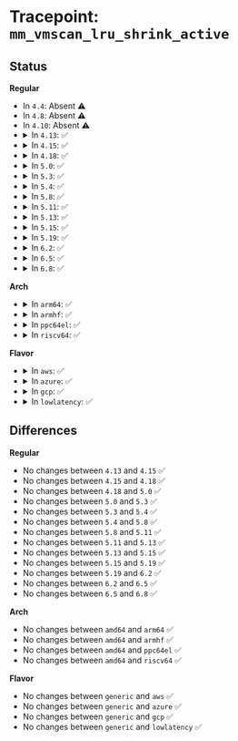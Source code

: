 # Tracepoint: <code>mm_vmscan_lru_shrink_active</code>

## Status
<b>Regular</b>
<ul>
<li>
In <code>4.4</code>: Absent ⚠️
</li>
<li>
In <code>4.8</code>: Absent ⚠️
</li>
<li>
In <code>4.10</code>: Absent ⚠️
</li>
<li>
<details>
<summary>In <code>4.13</code>: ✅</summary>

Event:

```c
struct trace_event_raw_mm_vmscan_lru_shrink_active {
    struct trace_entry ent;
    int nid;
    long unsigned int nr_taken;
    long unsigned int nr_active;
    long unsigned int nr_deactivated;
    long unsigned int nr_referenced;
    int priority;
    int reclaim_flags;
    char __data[0];
};
```
Function:

```c
void trace_event_raw_event_mm_vmscan_lru_shrink_active(void *__data, int nid, long unsigned int nr_taken, long unsigned int nr_active, long unsigned int nr_deactivated, long unsigned int nr_referenced, int priority, int file);
```
</details>
</li>
<li>
<details>
<summary>In <code>4.15</code>: ✅</summary>

Event:

```c
struct trace_event_raw_mm_vmscan_lru_shrink_active {
    struct trace_entry ent;
    int nid;
    long unsigned int nr_taken;
    long unsigned int nr_active;
    long unsigned int nr_deactivated;
    long unsigned int nr_referenced;
    int priority;
    int reclaim_flags;
    char __data[0];
};
```
Function:

```c
void trace_event_raw_event_mm_vmscan_lru_shrink_active(void *__data, int nid, long unsigned int nr_taken, long unsigned int nr_active, long unsigned int nr_deactivated, long unsigned int nr_referenced, int priority, int file);
```
</details>
</li>
<li>
<details>
<summary>In <code>4.18</code>: ✅</summary>

Event:

```c
struct trace_event_raw_mm_vmscan_lru_shrink_active {
    struct trace_entry ent;
    int nid;
    long unsigned int nr_taken;
    long unsigned int nr_active;
    long unsigned int nr_deactivated;
    long unsigned int nr_referenced;
    int priority;
    int reclaim_flags;
    char __data[0];
};
```
Function:

```c
void trace_event_raw_event_mm_vmscan_lru_shrink_active(void *__data, int nid, long unsigned int nr_taken, long unsigned int nr_active, long unsigned int nr_deactivated, long unsigned int nr_referenced, int priority, int file);
```
</details>
</li>
<li>
<details>
<summary>In <code>5.0</code>: ✅</summary>

Event:

```c
struct trace_event_raw_mm_vmscan_lru_shrink_active {
    struct trace_entry ent;
    int nid;
    long unsigned int nr_taken;
    long unsigned int nr_active;
    long unsigned int nr_deactivated;
    long unsigned int nr_referenced;
    int priority;
    int reclaim_flags;
    char __data[0];
};
```
Function:

```c
void trace_event_raw_event_mm_vmscan_lru_shrink_active(void *__data, int nid, long unsigned int nr_taken, long unsigned int nr_active, long unsigned int nr_deactivated, long unsigned int nr_referenced, int priority, int file);
```
</details>
</li>
<li>
<details>
<summary>In <code>5.3</code>: ✅</summary>

Event:

```c
struct trace_event_raw_mm_vmscan_lru_shrink_active {
    struct trace_entry ent;
    int nid;
    long unsigned int nr_taken;
    long unsigned int nr_active;
    long unsigned int nr_deactivated;
    long unsigned int nr_referenced;
    int priority;
    int reclaim_flags;
    char __data[0];
};
```
Function:

```c
void trace_event_raw_event_mm_vmscan_lru_shrink_active(void *__data, int nid, long unsigned int nr_taken, long unsigned int nr_active, long unsigned int nr_deactivated, long unsigned int nr_referenced, int priority, int file);
```
</details>
</li>
<li>
<details>
<summary>In <code>5.4</code>: ✅</summary>

Event:

```c
struct trace_event_raw_mm_vmscan_lru_shrink_active {
    struct trace_entry ent;
    int nid;
    long unsigned int nr_taken;
    long unsigned int nr_active;
    long unsigned int nr_deactivated;
    long unsigned int nr_referenced;
    int priority;
    int reclaim_flags;
    char __data[0];
};
```
Function:

```c
void trace_event_raw_event_mm_vmscan_lru_shrink_active(void *__data, int nid, long unsigned int nr_taken, long unsigned int nr_active, long unsigned int nr_deactivated, long unsigned int nr_referenced, int priority, int file);
```
</details>
</li>
<li>
<details>
<summary>In <code>5.8</code>: ✅</summary>

Event:

```c
struct trace_event_raw_mm_vmscan_lru_shrink_active {
    struct trace_entry ent;
    int nid;
    long unsigned int nr_taken;
    long unsigned int nr_active;
    long unsigned int nr_deactivated;
    long unsigned int nr_referenced;
    int priority;
    int reclaim_flags;
    char __data[0];
};
```
Function:

```c
void trace_event_raw_event_mm_vmscan_lru_shrink_active(void *__data, int nid, long unsigned int nr_taken, long unsigned int nr_active, long unsigned int nr_deactivated, long unsigned int nr_referenced, int priority, int file);
```
</details>
</li>
<li>
<details>
<summary>In <code>5.11</code>: ✅</summary>

Event:

```c
struct trace_event_raw_mm_vmscan_lru_shrink_active {
    struct trace_entry ent;
    int nid;
    long unsigned int nr_taken;
    long unsigned int nr_active;
    long unsigned int nr_deactivated;
    long unsigned int nr_referenced;
    int priority;
    int reclaim_flags;
    char __data[0];
};
```
Function:

```c
void trace_event_raw_event_mm_vmscan_lru_shrink_active(void *__data, int nid, long unsigned int nr_taken, long unsigned int nr_active, long unsigned int nr_deactivated, long unsigned int nr_referenced, int priority, int file);
```
</details>
</li>
<li>
<details>
<summary>In <code>5.13</code>: ✅</summary>

Event:

```c
struct trace_event_raw_mm_vmscan_lru_shrink_active {
    struct trace_entry ent;
    int nid;
    long unsigned int nr_taken;
    long unsigned int nr_active;
    long unsigned int nr_deactivated;
    long unsigned int nr_referenced;
    int priority;
    int reclaim_flags;
    char __data[0];
};
```
Function:

```c
void trace_event_raw_event_mm_vmscan_lru_shrink_active(void *__data, int nid, long unsigned int nr_taken, long unsigned int nr_active, long unsigned int nr_deactivated, long unsigned int nr_referenced, int priority, int file);
```
</details>
</li>
<li>
<details>
<summary>In <code>5.15</code>: ✅</summary>

Event:

```c
struct trace_event_raw_mm_vmscan_lru_shrink_active {
    struct trace_entry ent;
    int nid;
    long unsigned int nr_taken;
    long unsigned int nr_active;
    long unsigned int nr_deactivated;
    long unsigned int nr_referenced;
    int priority;
    int reclaim_flags;
    char __data[0];
};
```
Function:

```c
void trace_event_raw_event_mm_vmscan_lru_shrink_active(void *__data, int nid, long unsigned int nr_taken, long unsigned int nr_active, long unsigned int nr_deactivated, long unsigned int nr_referenced, int priority, int file);
```
</details>
</li>
<li>
<details>
<summary>In <code>5.19</code>: ✅</summary>

Event:

```c
struct trace_event_raw_mm_vmscan_lru_shrink_active {
    struct trace_entry ent;
    int nid;
    long unsigned int nr_taken;
    long unsigned int nr_active;
    long unsigned int nr_deactivated;
    long unsigned int nr_referenced;
    int priority;
    int reclaim_flags;
    char __data[0];
};
```
Function:

```c
void trace_event_raw_event_mm_vmscan_lru_shrink_active(void *__data, int nid, long unsigned int nr_taken, long unsigned int nr_active, long unsigned int nr_deactivated, long unsigned int nr_referenced, int priority, int file);
```
</details>
</li>
<li>
<details>
<summary>In <code>6.2</code>: ✅</summary>

Event:

```c
struct trace_event_raw_mm_vmscan_lru_shrink_active {
    struct trace_entry ent;
    int nid;
    long unsigned int nr_taken;
    long unsigned int nr_active;
    long unsigned int nr_deactivated;
    long unsigned int nr_referenced;
    int priority;
    int reclaim_flags;
    char __data[0];
};
```
Function:

```c
void trace_event_raw_event_mm_vmscan_lru_shrink_active(void *__data, int nid, long unsigned int nr_taken, long unsigned int nr_active, long unsigned int nr_deactivated, long unsigned int nr_referenced, int priority, int file);
```
</details>
</li>
<li>
<details>
<summary>In <code>6.5</code>: ✅</summary>

Event:

```c
struct trace_event_raw_mm_vmscan_lru_shrink_active {
    struct trace_entry ent;
    int nid;
    long unsigned int nr_taken;
    long unsigned int nr_active;
    long unsigned int nr_deactivated;
    long unsigned int nr_referenced;
    int priority;
    int reclaim_flags;
    char __data[0];
};
```
Function:

```c
void trace_event_raw_event_mm_vmscan_lru_shrink_active(void *__data, int nid, long unsigned int nr_taken, long unsigned int nr_active, long unsigned int nr_deactivated, long unsigned int nr_referenced, int priority, int file);
```
</details>
</li>
<li>
<details>
<summary>In <code>6.8</code>: ✅</summary>

Event:

```c
struct trace_event_raw_mm_vmscan_lru_shrink_active {
    struct trace_entry ent;
    int nid;
    long unsigned int nr_taken;
    long unsigned int nr_active;
    long unsigned int nr_deactivated;
    long unsigned int nr_referenced;
    int priority;
    int reclaim_flags;
    char __data[0];
};
```
Function:

```c
void trace_event_raw_event_mm_vmscan_lru_shrink_active(void *__data, int nid, long unsigned int nr_taken, long unsigned int nr_active, long unsigned int nr_deactivated, long unsigned int nr_referenced, int priority, int file);
```
</details>
</li>
</ul>
<b>Arch</b>
<ul>
<li>
<details>
<summary>In <code>arm64</code>: ✅</summary>

Event:

```c
struct trace_event_raw_mm_vmscan_lru_shrink_active {
    struct trace_entry ent;
    int nid;
    long unsigned int nr_taken;
    long unsigned int nr_active;
    long unsigned int nr_deactivated;
    long unsigned int nr_referenced;
    int priority;
    int reclaim_flags;
    char __data[0];
};
```
Function:

```c
void trace_event_raw_event_mm_vmscan_lru_shrink_active(void *__data, int nid, long unsigned int nr_taken, long unsigned int nr_active, long unsigned int nr_deactivated, long unsigned int nr_referenced, int priority, int file);
```
</details>
</li>
<li>
<details>
<summary>In <code>armhf</code>: ✅</summary>

Event:

```c
struct trace_event_raw_mm_vmscan_lru_shrink_active {
    struct trace_entry ent;
    int nid;
    long unsigned int nr_taken;
    long unsigned int nr_active;
    long unsigned int nr_deactivated;
    long unsigned int nr_referenced;
    int priority;
    int reclaim_flags;
    char __data[0];
};
```
Function:

```c
void trace_event_raw_event_mm_vmscan_lru_shrink_active(void *__data, int nid, long unsigned int nr_taken, long unsigned int nr_active, long unsigned int nr_deactivated, long unsigned int nr_referenced, int priority, int file);
```
</details>
</li>
<li>
<details>
<summary>In <code>ppc64el</code>: ✅</summary>

Event:

```c
struct trace_event_raw_mm_vmscan_lru_shrink_active {
    struct trace_entry ent;
    int nid;
    long unsigned int nr_taken;
    long unsigned int nr_active;
    long unsigned int nr_deactivated;
    long unsigned int nr_referenced;
    int priority;
    int reclaim_flags;
    char __data[0];
};
```
Function:

```c
void trace_event_raw_event_mm_vmscan_lru_shrink_active(void *__data, int nid, long unsigned int nr_taken, long unsigned int nr_active, long unsigned int nr_deactivated, long unsigned int nr_referenced, int priority, int file);
```
</details>
</li>
<li>
<details>
<summary>In <code>riscv64</code>: ✅</summary>

Event:

```c
struct trace_event_raw_mm_vmscan_lru_shrink_active {
    struct trace_entry ent;
    int nid;
    long unsigned int nr_taken;
    long unsigned int nr_active;
    long unsigned int nr_deactivated;
    long unsigned int nr_referenced;
    int priority;
    int reclaim_flags;
    char __data[0];
};
```
Function:

```c
void trace_event_raw_event_mm_vmscan_lru_shrink_active(void *__data, int nid, long unsigned int nr_taken, long unsigned int nr_active, long unsigned int nr_deactivated, long unsigned int nr_referenced, int priority, int file);
```
</details>
</li>
</ul>
<b>Flavor</b>
<ul>
<li>
<details>
<summary>In <code>aws</code>: ✅</summary>

Event:

```c
struct trace_event_raw_mm_vmscan_lru_shrink_active {
    struct trace_entry ent;
    int nid;
    long unsigned int nr_taken;
    long unsigned int nr_active;
    long unsigned int nr_deactivated;
    long unsigned int nr_referenced;
    int priority;
    int reclaim_flags;
    char __data[0];
};
```
Function:

```c
void trace_event_raw_event_mm_vmscan_lru_shrink_active(void *__data, int nid, long unsigned int nr_taken, long unsigned int nr_active, long unsigned int nr_deactivated, long unsigned int nr_referenced, int priority, int file);
```
</details>
</li>
<li>
<details>
<summary>In <code>azure</code>: ✅</summary>

Event:

```c
struct trace_event_raw_mm_vmscan_lru_shrink_active {
    struct trace_entry ent;
    int nid;
    long unsigned int nr_taken;
    long unsigned int nr_active;
    long unsigned int nr_deactivated;
    long unsigned int nr_referenced;
    int priority;
    int reclaim_flags;
    char __data[0];
};
```
Function:

```c
void trace_event_raw_event_mm_vmscan_lru_shrink_active(void *__data, int nid, long unsigned int nr_taken, long unsigned int nr_active, long unsigned int nr_deactivated, long unsigned int nr_referenced, int priority, int file);
```
</details>
</li>
<li>
<details>
<summary>In <code>gcp</code>: ✅</summary>

Event:

```c
struct trace_event_raw_mm_vmscan_lru_shrink_active {
    struct trace_entry ent;
    int nid;
    long unsigned int nr_taken;
    long unsigned int nr_active;
    long unsigned int nr_deactivated;
    long unsigned int nr_referenced;
    int priority;
    int reclaim_flags;
    char __data[0];
};
```
Function:

```c
void trace_event_raw_event_mm_vmscan_lru_shrink_active(void *__data, int nid, long unsigned int nr_taken, long unsigned int nr_active, long unsigned int nr_deactivated, long unsigned int nr_referenced, int priority, int file);
```
</details>
</li>
<li>
<details>
<summary>In <code>lowlatency</code>: ✅</summary>

Event:

```c
struct trace_event_raw_mm_vmscan_lru_shrink_active {
    struct trace_entry ent;
    int nid;
    long unsigned int nr_taken;
    long unsigned int nr_active;
    long unsigned int nr_deactivated;
    long unsigned int nr_referenced;
    int priority;
    int reclaim_flags;
    char __data[0];
};
```
Function:

```c
void trace_event_raw_event_mm_vmscan_lru_shrink_active(void *__data, int nid, long unsigned int nr_taken, long unsigned int nr_active, long unsigned int nr_deactivated, long unsigned int nr_referenced, int priority, int file);
```
</details>
</li>
</ul>

## Differences
<b>Regular</b>
<ul>
<li>
No changes between <code>4.13</code> and <code>4.15</code> ✅
</li>
<li>
No changes between <code>4.15</code> and <code>4.18</code> ✅
</li>
<li>
No changes between <code>4.18</code> and <code>5.0</code> ✅
</li>
<li>
No changes between <code>5.0</code> and <code>5.3</code> ✅
</li>
<li>
No changes between <code>5.3</code> and <code>5.4</code> ✅
</li>
<li>
No changes between <code>5.4</code> and <code>5.8</code> ✅
</li>
<li>
No changes between <code>5.8</code> and <code>5.11</code> ✅
</li>
<li>
No changes between <code>5.11</code> and <code>5.13</code> ✅
</li>
<li>
No changes between <code>5.13</code> and <code>5.15</code> ✅
</li>
<li>
No changes between <code>5.15</code> and <code>5.19</code> ✅
</li>
<li>
No changes between <code>5.19</code> and <code>6.2</code> ✅
</li>
<li>
No changes between <code>6.2</code> and <code>6.5</code> ✅
</li>
<li>
No changes between <code>6.5</code> and <code>6.8</code> ✅
</li>
</ul>
<b>Arch</b>
<ul>
<li>
No changes between <code>amd64</code> and <code>arm64</code> ✅
</li>
<li>
No changes between <code>amd64</code> and <code>armhf</code> ✅
</li>
<li>
No changes between <code>amd64</code> and <code>ppc64el</code> ✅
</li>
<li>
No changes between <code>amd64</code> and <code>riscv64</code> ✅
</li>
</ul>
<b>Flavor</b>
<ul>
<li>
No changes between <code>generic</code> and <code>aws</code> ✅
</li>
<li>
No changes between <code>generic</code> and <code>azure</code> ✅
</li>
<li>
No changes between <code>generic</code> and <code>gcp</code> ✅
</li>
<li>
No changes between <code>generic</code> and <code>lowlatency</code> ✅
</li>
</ul>
